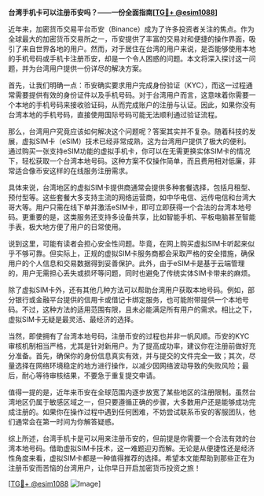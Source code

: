 **台湾手机卡可以注册币安吗？——一份全面指南[[TG💪+ @esim1088](https://t.me/s/esim1088)]**

近年来，加密货币交易平台币安（Binance）成为了许多投资者关注的焦点。作为全球最大的加密货币交易所之一，币安提供了丰富的交易对和便捷的操作界面，吸引了来自世界各地的用户。然而，对于居住在台湾的用户来说，是否能够使用本地的手机号码或手机卡注册币安，却是一个令人困惑的问题。本文将深入探讨这一问题，并为台湾用户提供一份详尽的解决方案。

首先，让我们明确一点：币安确实要求用户完成身份验证（KYC），而这一过程通常需要提供有效的身份证件以及手机号码。对于台湾用户而言，这意味着你需要一个本地的手机号码来接收验证码，从而完成账户的注册与认证。因此，如果你没有台湾本地的手机号码，直接使用国际号码可能无法顺利通过验证流程。

那么，台湾用户究竟应该如何解决这个问题呢？答案其实并不复杂。随着科技的发展，虚拟SIM卡（eSIM）技术已经非常成熟，这为台湾用户提供了极大的便利。通过购买一张支持eSIM功能的虚拟手机卡，你可以在无需更换实体SIM卡的情况下，轻松获取一个台湾本地号码。这种方案不仅操作简单，而且费用相对低廉，非常适合像币安这样的在线服务注册需求。

具体来说，台湾地区的虚拟SIM卡提供商通常会提供多种套餐选择，包括月租型、预付型等。这些套餐大多支持主流的网络运营商，如中华电信、远传电信和台湾大哥大等。用户只需在线下单并激活eSIM卡，即可立即获得一个合法的台湾本地号码。更重要的是，这类服务还支持多设备共享，比如智能手机、平板电脑甚至智能手表，极大地方便了用户的日常使用。

说到这里，可能有读者会担心安全性问题。毕竟，在网上购买虚拟SIM卡听起来似乎不够可靠。但实际上，正规的虚拟SIM卡服务商都会采取严格的安全措施，确保用户的个人信息和交易数据得到妥善保护。此外，由于eSIM卡是基于云端管理的，用户无需担心丢失或损坏等问题，同时也避免了传统实体SIM卡带来的麻烦。

除了虚拟SIM卡外，还有其他几种方法可以帮助台湾用户获取本地号码。例如，部分银行或金融平台提供的信用卡或借记卡绑定服务，也可能附带提供一个本地号码。不过，这种方法的适用范围有限，且未必能满足所有用户的需求。相比之下，虚拟SIM卡无疑是最灵活、最经济的选择。

当然，即使拥有了台湾本地号码，注册币安的过程也并非一帆风顺。币安的KYC审核机制相当严格，尤其是针对新用户。为了提高成功率，建议你在注册前做好充分准备。首先，确保你的身份信息真实有效，并与提交的文件完全一致；其次，尽量选择在网络环境稳定的地方进行操作，以减少因网络波动导致的失败风险；最后，耐心等待审核结果，不要急于重复提交申请。

值得一提的是，近年来币安在全球范围内逐步放宽了某些地区的注册限制。虽然台湾地区仍属于敏感区域之一，但只要遵循正确的步骤，大多数用户还是能够成功完成注册的。如果你在操作过程中遇到任何困难，不妨尝试联系币安的客服团队，他们通常会在第一时间为你解答疑惑。

综上所述，台湾手机卡是可以用来注册币安的，但前提是你需要一个合法有效的台湾本地号码。借助虚拟SIM卡技术，这一难题迎刃而解。无论是从便捷性还是经济性角度来看，虚拟SIM卡都是一种值得推荐的选择。希望本文能帮助到那些正在为注册币安而苦恼的台湾用户，让你早日开启加密货币投资之旅！

[[TG💪+ @esim1088](https://t.me/s/esim1088) ![Image](https://i.postimg.cc/4NQfJmqS/Snipaste-2025-05-13-00-14-12.png)]